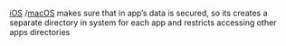[iOS](iOS.md) /[macOS](../../OS's/macOS.md)  makes sure that in app’s data is secured, so its creates a separate directory in system for each app and restricts accessing other apps directories